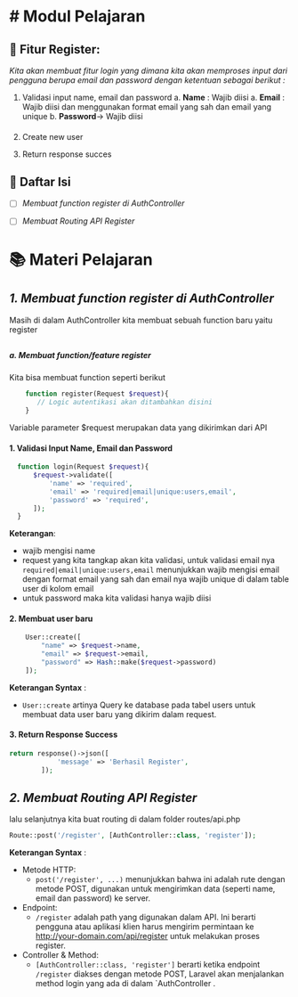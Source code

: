 # # Modul Pelajaran

## 📌 Fitur Register: 
_Kita akan membuat fitur login yang dimana kita akan memproses input dari pengguna berupa email dan password dengan ketentuan sebagai berikut :_

1. Validasi input name, email dan password
   a. **Name** : Wajib diisi
   a. **Email** : Wajib diisi dan menggunakan format email yang sah dan email yang unique
   b. **Password**-> Wajib diisi 
#### 

2. Create new user

3. Return response succes

## 🎯 Daftar Isi 
- [ ] _Membuat function register di AuthController_
- [ ] _Membuat Routing API Register_


# 📚 Materi Pelajaran
## *1. Membuat function register di AuthController*
Masih di dalam AuthController kita membuat sebuah function baru yaitu register
##
##### a. Membuat function/feature register
Kita bisa membuat function seperti berikut

```php
    function register(Request $request){
       // Logic autentikasi akan ditambahkan disini
    }
  ```
Variable parameter $request merupakan data yang dikirimkan dari API


  #### 1. Validasi Input Name, Email dan Password
  ```php
    function login(Request $request){
        $request->validate([
            'name' => 'required',
            'email' => 'required|email|unique:users,email',
            'password' => 'required',
        ]);
    }
  ```
  **Keterangan**: 
  * wajib mengisi name
  * request yang kita tangkap akan kita validasi, untuk validasi email nya `required|email|unique:users,email` menunjukkan wajib mengisi email dengan format email yang sah dan email nya wajib unique di dalam table user di kolom email
  * untuk password maka kita validasi hanya wajib diisi
  
  #### 2. Membuat user baru
```php
    User::create([
        "name" => $request->name,
        "email" => $request->email,
        "password" => Hash::make($request->password)
    ]);
```
**Keterangan Syntax** : 
* `User::create` artinya Query ke database pada tabel users untuk membuat data user baru  yang dikirim dalam request.

#### 3. Return Response Success
```php
return response()->json([
            'message' => 'Berhasil Register',
        ]);
```


## *2. Membuat Routing API Register*
lalu selanjutnya kita buat routing di dalam folder routes/api.php
```php
Route::post('/register', [AuthController::class, 'register']);
```
**Keterangan Syntax** : 
- Metode HTTP: 
  - `post('/register', ...)` menunjukkan bahwa ini adalah rute dengan metode POST, digunakan untuk mengirimkan data (seperti name, email dan password) ke server.
- Endpoint:
  - `/register` adalah path yang digunakan dalam API. Ini berarti pengguna atau aplikasi klien harus mengirim permintaan ke http://your-domain.com/api/register untuk melakukan proses register.
- Controller & Method:
  - `[AuthController::class, 'register']` berarti ketika endpoint `/register` diakses dengan metode POST, Laravel akan menjalankan method login yang ada di dalam `AuthController .